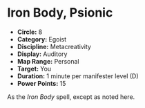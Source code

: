 # Iron Body, Psionic

- **Circle:** 8
- **Category:** Egoist
- **Discipline:** Metacreativity
- **Display:** Auditory
- **Map Range:** Personal
- **Target:** You
- **Duration:** 1 minute per manifester level (D)
- **Power Points:** 15

As the *Iron Body* spell, except as noted here. 
